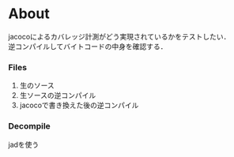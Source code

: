 # About
jacocoによるカバレッジ計測がどう実現されているかをテストしたい．  
逆コンパイルしてバイトコードの中身を確認する．

### Files
1. 生のソース
2. 生ソースの逆コンパイル
3. jacocoで書き換えた後の逆コンパイル

### Decompile
jadを使う
